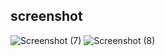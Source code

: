 ## screenshot

![Screenshot (7)](https://user-images.githubusercontent.com/78377017/124071367-07a70000-da61-11eb-8a2a-e2519cf3ebee.png)
![Screenshot (8)](https://user-images.githubusercontent.com/78377017/124071375-08d82d00-da61-11eb-94b5-bf4c31ab1b60.png)
